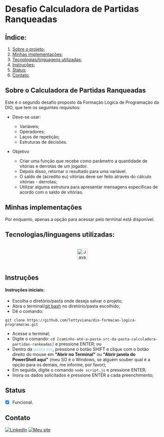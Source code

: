 # **Desafio Calculadora de Partidas Ranqueadas**

## **Índice:**

1. [Sobre o projeto](#sobre-o-projeto-calculadora-de-partidas-ranqueadas);
2. [Minhas implementações](#minhas-implementações);
3. [Tecnologias/linguagens utilizadas](#tecnologiaslinguagens-utilizadas);
4. [Instruções](#instruções);
5. [Status](#status);
6. [Contato](#contato);

## **Sobre o Calculadora de Partidas Ranqueadas**

Este é o segundo desafio proposto da Formação Lógica de Programação da DIO, que tem os seguintes requisitos: <br/>

* Deve-se usar:

  - Variáveis;
  - Operadores;
  - Laços de repetição;
  - Estruturas de decisões.

* Objetivo

  - Criar uma função que recebe como parâmetro a quantidade de vitórias e derrotas de um jogador.
  - Depois disso, retornar o resultado para uma variável.
  - O saldo de (acredito eu) vitórias deve ser feito através do cálculo vitórias - derrotas;
  - Utilizar alguma estrutura para apresentar mensagens específicas de acordo com o saldo de vitórias.


## **Minhas implementações**

Por enquanto, apenas a opção para acessar pelo terminal está disponível.

## **Tecnologias/linguagens utilizadas:**

<div style="display: inline_block" align="center"><br />
    <img src="https://img.shields.io/badge/javascript-F7DF1E?style=for-the-badge&logo=javascript&logoColor=black" height="35px" alt="JavaScript" align="center" />
</div><br />

## **Instruções**

#### **Instruções iniciais:**
- Escolha o diretório/pasta onde deseja salvar o projeto;
- Abra o terminal/[git bash](https://git-scm.com/downloads) no diretório/pasta escolhido;
- Dê o comando:

```
git clone https://github.com/lettyviana/dio-formacao-logica-programacao.git
```

  - Acesse o terminal;
  - Digite o comando: `cd [caminho-até-a-pasta-src-da-pasta-calculadora-partidas-rankeadas]` e pressione ENTER; ou
  - Dentro da <strong style="color:lightblue">pasta src</strong>, pressione o botão SHIFT e clique com o botão direito do mouse em <strong>"Abrir no Terminal"</strong> ou <strong>"Abrir janela do PowerShell aqui"</strong> (meu SO é o Windows, se alguém souber qual é a opção para os demais, me informe, por favor);
  - Em seguida, digite o comando `node script.js` e pressione ENTER;
  - Insira os dados solicitados e pressione ENTER a cada preenchimento;

## **Status**

- [x] Funcional.


## **Contato**
[![LinkedIn](https://img.shields.io/badge/LinkedIn-0077B5?style=for-the-badge&logo=linkedin&logoColor=white)](https://www.linkedin.com/in/leticiaviana-trad-dev/)
[![Meu site](https://img.shields.io/badge/Meu%20site-800080?style=for-the-badge&logoColor=white)](https://www.leticiaviana.com/#contato)